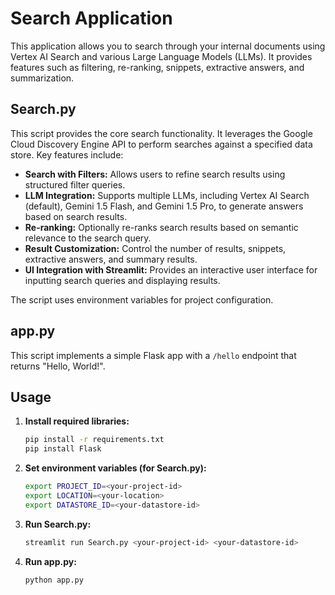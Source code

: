 # Search Application

This application allows you to search through your internal documents using Vertex AI Search and various Large Language Models (LLMs).  It provides features such as filtering, re-ranking, snippets, extractive answers, and summarization.

## Search.py

This script provides the core search functionality.  It leverages the Google Cloud Discovery Engine API to perform searches against a specified data store.  Key features include:

* **Search with Filters:** Allows users to refine search results using structured filter queries.
* **LLM Integration:** Supports multiple LLMs, including Vertex AI Search (default), Gemini 1.5 Flash, and Gemini 1.5 Pro, to generate answers based on search results.
* **Re-ranking:** Optionally re-ranks search results based on semantic relevance to the search query.
* **Result Customization:**  Control the number of results, snippets, extractive answers, and summary results.
* **UI Integration with Streamlit:** Provides an interactive user interface for inputting search queries and displaying results.

The script uses environment variables for project configuration.

## app.py

This script implements a simple Flask app with a `/hello` endpoint that returns "Hello, World!".

## Usage

1.  **Install required libraries:**

    ```bash
    pip install -r requirements.txt
    pip install Flask
    ```

2.  **Set environment variables (for Search.py):**

    ```bash
    export PROJECT_ID=<your-project-id>
    export LOCATION=<your-location>
    export DATASTORE_ID=<your-datastore-id>
    ```

3.  **Run Search.py:**

    ```bash
    streamlit run Search.py <your-project-id> <your-datastore-id>
    ```

4. **Run app.py:**

    ```bash
    python app.py
    ```
